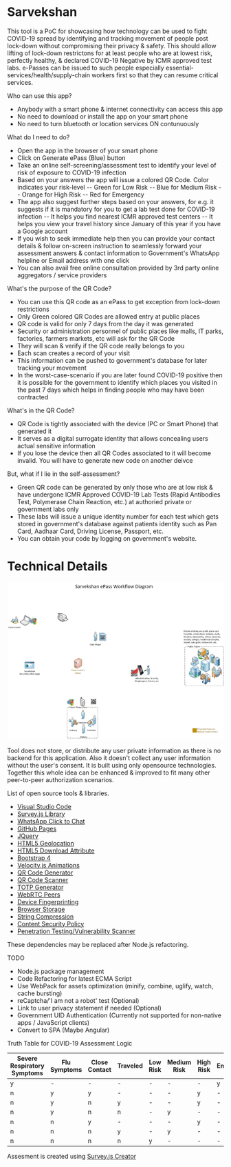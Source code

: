 # Sarvekshan
 
This tool is a PoC for showcasing how technology can be used to fight COVID-19 spread by identifying and tracking movement of people post lock-down without compromising their privacy & safety. This should allow lifting of lock-down restrictons for at least people who are at lowest risk, perfectly healthy, & declared COVID-19 Negative by ICMR approved test labs. e-Passes can be issued to such people especially essential-services/health/supply-chain workers first so that they can resume critical services.

Who can use this app?
- Anybody with a smart phone & internet connectivity can access this app
- No need to download or install the app on your smart phone
- No need to turn bluetooth or location services ON contunuously

What do I need to do?
- Open the app in the browser of your smart phone
- Click on Generate ePass (Blue) button
- Take an online self-screening/assessment test to identify your level of risk of exposure to COVID-19 infection
- Based on your answers the app will issue a colored QR Code. Color indicates your risk-level
-- Green for Low Risk
-- Blue for Medium Risk
-- Orange for High Risk
-- Red for Emergency
- The app also suggest further steps based on your answers, for e.g. it suggests if it is mandatory for you to get a lab test done for COVID-19 infection
-- It helps you find nearest ICMR approved test centers
-- It helps you view your travel history since January of this year if you have a Google account
- If you wish to seek immediate help then you can provide your contact details & follow on-screen instruction to seamlessly forward your assessment answers & contact information to Government's WhatsApp helpline or Email address with one click
- You can also avail free online consultation provided by 3rd party online aggregators / service providers

What's the purpose of the QR Code?
- You can use this QR code as an ePass to get exception from lock-down restrictions
- Only Green colored QR Codes are allowed entry at public places
- QR code is valid for only 7 days from the day it was generated
- Security or administration personnel of public places like malls, IT parks, factories, farmers markets, etc will ask for the QR Code
- They will scan & verify if the QR code really belongs to you
- Each scan creates a record of your visit
- This information can be pushed to government's database for later tracking your movement
- In the worst-case-scenario if you are later found COVID-19 positive then it is possible for the government to identify which places you visited in the past 7 days which helps in finding people who may have been contracted

What's in the QR Code?
- QR Code is tightly associated with the device (PC or Smart Phone) that generated it
- It serves as a digital surrogate identity that allows concealing users actual sensitive information 
- If you lose the device then all QR Codes associated to it will become invalid. You will have to generate new code on another deivce

But, what if I lie in the self-assessment?
- Green QR code can be generated by only those who are at low risk & have undergone ICMR Approved COVID-19 Lab Tests (Rapid Antibodies Test, Polymerase Chain Reaction, etc.) at authoried private or government labs only
- These labs will issue a unique identity number for each test which gets stored in government's database against patients identity such as Pan Card, Aadhaar Card, Driving License, Passport, etc.
- You can obtain your code by logging on government's website.

# Technical Details

![Workflow](https://github.com/kaizenberg/Sarvekshan/blob/master/assets/img/workflow.gif)

Tool does not store, or distribute any user private information as there is no backend for this application. Also it doesn't collect any user information without the user's consent. It is built using only opensource technologies. Together this whole idea can be enhanced & improved to fit many other peer-to-peer authorization scenarios.

List of open source tools & libraries.
- [Visual Studio Code](https://code.visualstudio.com/)
- [Survey.js Library](https://surveyjs.io/Overview/Library)
- [WhatsApp Click to Chat](https://faq.whatsapp.com/en/android/26000030/)
- [GitHub Pages](https://pages.github.com/)
- [JQuery](https://jquery.com/download/)
- [HTML5 Geolocation](https://www.w3schools.com/html/html5_geolocation.asp)
- [HTML5 Download Attribute](https://www.w3schools.com/tags/att_a_download.asp)
- [Bootstrap 4](https://getbootstrap.com/docs/4.4/getting-started/introduction/)
- [Velocity.js Animations](http://velocityjs.org/)
- [QR Code Generator](https://github.com/lifthrasiir/qr.js)
- [QR Code Scanner](https://github.com/robinsonmax/QR-Code-Scanner)
- [TOTP Generator](https://github.com/jiangts/JS-OTP)
- [WebRTC Peers](https://github.com/peers/peerjs)
- [Device Fingerprinting](https://github.com/jackspirou/clientjs)
- [Browser Storage](https://github.com/localForage/localForage)
- [String Compression](https://github.com/pieroxy/lz-string)
- [Content Security Policy](https://developer.mozilla.org/en-US/docs/Web/HTTP/CSP)
- [Penetration Testing/Vulnerability Scanner](https://observatory.mozilla.org/)

These dependencies may be replaced after Node.js refactoring.

TODO
- Node.js package management
- Code Refactoring for latest ECMA Script
- Use WebPack for assets optimization (minify, combine, uglify, watch, cache bursting)
- reCaptcha/'I am not a robot' test (Optional)
- Link to user privacy statement if needed (Optional)
- Government UID Authentication (Currently not supported for non-native apps / JavaScript clients)
- Convert to SPA (Maybe Angular)

Truth Table for COVID-19 Assessment Logic

|Severe Respiratory Symptoms|Flu Symptoms|Close Contact|Traveled|Low Risk|Medium Risk|High Risk|Emergency|
|-|-|-|-|-|-|-|-|
|y|-|-|-|-|-|-|y|
|n|y|y|-|-|-|y|-|
|n|y|n|y|-|-|y|-|
|n|y|n|n|-|y|-|-|
|n|n|y|-|-|-|y|-|
|n|n|n|y|-|y|-|-|
|n|n|n|n|y|-|-|-|

Assesment is created using [Survey.js Creator](https://surveyjs.io/create-survey)
